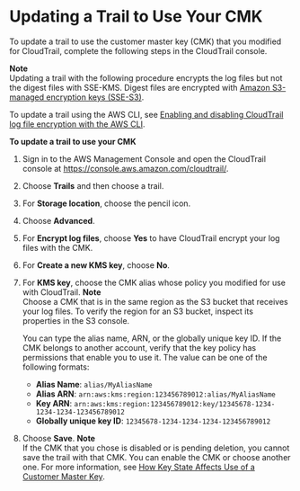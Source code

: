# Updating a Trail to Use Your CMK<a name="create-kms-key-policy-for-cloudtrail-update-trail"></a>

To update a trail to use the customer master key \(CMK\) that you modified for CloudTrail, complete the following steps in the CloudTrail console\.

**Note**  
Updating a trail with the following procedure encrypts the log files but not the digest files with SSE\-KMS\.  Digest files are encrypted with [Amazon S3\-managed encryption keys \(SSE\-S3\)](https://docs.aws.amazon.com/AmazonS3/latest/dev/UsingServerSideEncryption.html)\.

To update a trail using the AWS CLI, see [Enabling and disabling CloudTrail log file encryption with the AWS CLI](cloudtrail-log-file-encryption-cli.md)\.

**To update a trail to use your CMK**

1. Sign in to the AWS Management Console and open the CloudTrail console at [https://console\.aws\.amazon\.com/cloudtrail/](https://console.aws.amazon.com/cloudtrail/)\.

1. Choose **Trails** and then choose a trail\.

1. For **Storage location**, choose the pencil icon\.

1. Choose **Advanced**\. 

1. For **Encrypt log files**, choose **Yes** to have CloudTrail encrypt your log files with the CMK\. 

1. For **Create a new KMS key**, choose **No**\.

1. For **KMS key**, choose the CMK alias whose policy you modified for use with CloudTrail\.
**Note**  
Choose a CMK that is in the same region as the S3 bucket that receives your log files\. To verify the region for an S3 bucket, inspect its properties in the S3 console\.

   You can type the alias name, ARN, or the globally unique key ID\. If the CMK belongs to another account, verify that the key policy has permissions that enable you to use it\. The value can be one of the following formats:
   + **Alias Name**: `alias/MyAliasName`
   + **Alias ARN**: `arn:aws:kms:region:123456789012:alias/MyAliasName` 
   + **Key ARN**: `arn:aws:kms:region:123456789012:key/12345678-1234-1234-1234-123456789012` 
   + **Globally unique key ID**: `12345678-1234-1234-1234-123456789012` 

1. Choose **Save**\.
**Note**  
If the CMK that you chose is disabled or is pending deletion, you cannot save the trail with that CMK\. You can enable the CMK or choose another one\. For more information, see [How Key State Affects Use of a Customer Master Key](https://docs.aws.amazon.com/kms/latest/developerguide/key-state.html)\.